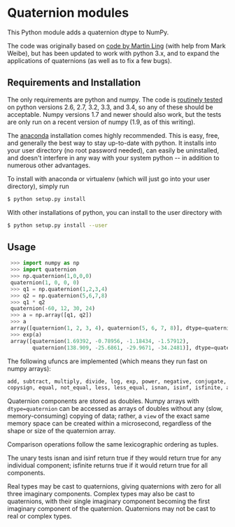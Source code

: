 # Quaternion modules

This Python module adds a quaternion dtype to NumPy.

The code was originally based on [code by Martin
Ling](https://github.com/martinling/numpy_quaternion) (with help from
Mark Weibe), but has been updated to work with python 3.x, and to
expand the applications of quaternions (as well as to fix a few bugs).


## Requirements and Installation

The only requirements are python and numpy.  The code is [routinely
tested](https://travis-ci.org/moble/numpy_quaternion) on python
versions 2.6, 2.7, 3.2, 3.3, and 3.4, so any of these should be
acceptable.  Numpy versions 1.7 and newer should also work, but the
tests are only run on a recent version of numpy (1.9, as of this
writing).

The [anaconda](https://store.continuum.io/cshop/anaconda/)
installation comes highly recommended.  This is easy, free, and
generally the best way to stay up-to-date with python.  It installs
into your user directory (no root password needed), can easily be
uninstalled, and doesn't interfere in any way with your system python
-- in addition to numerous other advantages.

To install with anaconda or virtualenv (which will just go into your
user directory), simply run

```sh
$ python setup.py install
```

With other installations of python, you can install to the user
directory with

```sh
$ python setup.py install --user
```

## Usage

```python
 >>> import numpy as np
 >>> import quaternion
 >>> np.quaternion(1,0,0,0)
 quaternion(1, 0, 0, 0)
 >>> q1 = np.quaternion(1,2,3,4)
 >>> q2 = np.quaternion(5,6,7,8)
 >>> q1 * q2
 quaternion(-60, 12, 30, 24)
 >>> a = np.array([q1, q2])
 >>> a
 array([quaternion(1, 2, 3, 4), quaternion(5, 6, 7, 8)], dtype=quaternion)
 >>> exp(a)
 array([quaternion(1.69392, -0.78956, -1.18434, -1.57912),
        quaternion(138.909, -25.6861, -29.9671, -34.2481)], dtype=quaternion)
```

The following ufuncs are implemented (which means they run fast on
numpy arrays):

```python
add, subtract, multiply, divide, log, exp, power, negative, conjugate,
copysign, equal, not_equal, less, less_equal, isnan, isinf, isfinite, absolute
```

Quaternion components are stored as doubles.  Numpy arrays with
`dtype=quaternion` can be accessed as arrays of doubles without any
(slow, memory-consuming) copying of data; rather, a `view` of the
exact same memory space can be created within a microsecond,
regardless of the shape or size of the quaternion array.

Comparison operations follow the same lexicographic ordering as
tuples.

The unary tests isnan and isinf return true if they would return true
for any individual component; isfinite returns true if it would return
true for all components.

Real types may be cast to quaternions, giving quaternions with zero
for all three imaginary components. Complex types may also be cast to
quaternions, with their single imaginary component becoming the first
imaginary component of the quaternion. Quaternions may not be cast to
real or complex types.
